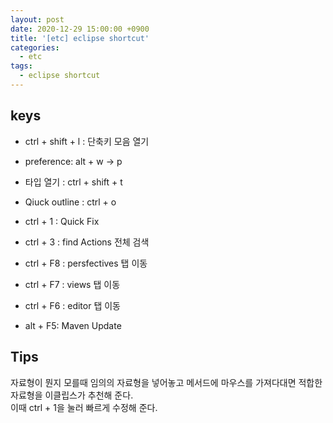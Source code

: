 ```yaml
---
layout: post
date: 2020-12-29 15:00:00 +0900
title: '[etc] eclipse shortcut'
categories:
  - etc
tags:
  - eclipse shortcut
---
```


## keys

- ctrl + shift + l :  단축키 모음 열기
- preference: alt + w -> p
- 타입 열기 : ctrl + shift + t
- Qiuck outline : ctrl + o

- ctrl + 1 : Quick Fix
- ctrl + 3 : find Actions 전체 검색
- ctrl + F8 : persfectives 탭 이동
- ctrl + F7 : views 탭 이동
- ctrl + F6 : editor 탭 이동
- alt + F5: Maven Update


## Tips

자료형이 뭔지 모를때 임의의 자료형을 넣어놓고 메서드에 마우스를 가져다대면 적합한 자료형을 이클립스가 추천해 준다.   
이때 ctrl + 1을 눌러 빠르게 수정해 준다.
